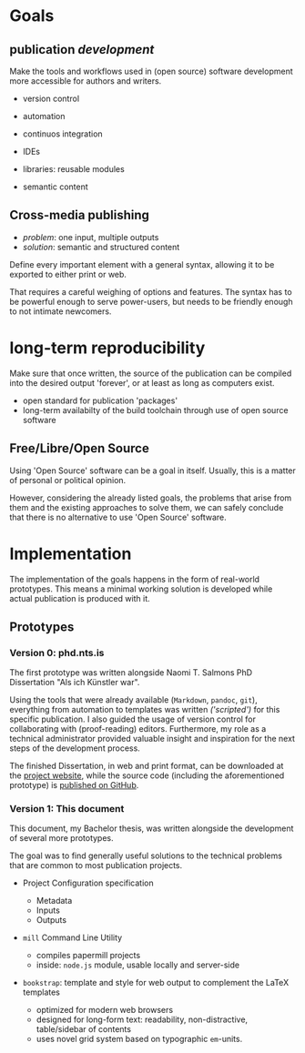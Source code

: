 # Goals


## publication *development*

Make the tools and workflows used in (open source) software development more accessible for authors and writers.

- version control 
- automation
- continuos integration
- IDEs
- libraries: reusable modules

- semantic content

## Cross-media publishing

- *problem*: one input, multiple outputs
- *solution*: semantic and structured content

Define every important element with a general syntax, allowing it to be exported to either print or web.

That requires a careful weighing of options and features. The syntax has to be powerful enough to serve power-users, but needs to be friendly enough to not intimate newcomers.

# long-term reproducibility

Make sure that once written, the source of the publication can be compiled into the desired output 'forever', or at least as long as computers exist.

* open standard for publication 'packages'
* long-term availabilty of the build toolchain through use of open source software 


## Free/Libre/Open Source

Using 'Open Source' software can be a goal in itself. Usually, this is a matter of personal or political opinion. 

However, considering the already listed goals, the problems that arise from them and the existing approaches to solve them, we can safely conclude that there is no alternative to use 'Open Source' software.

<!-- 
!["Open Source All The Things" *([internet meme][flossmeme])*](../_stash/open-source-all-the-things.jpg)

[flossmeme]: http://thinkahol.wordpress.com/2012/04/05/open-source-all-the-things-free-energy-and-free-information-for-a-free-people/ 
-->


# Implementation

The implementation of the goals happens in the form of real-world prototypes. 
This means a minimal working solution is developed while actual publication is produced with it.


## Prototypes

### Version 0: phd.nts.is

The first prototype was written alongside Naomi T. Salmons PhD Dissertation 
"Als ich Künstler war".

Using the tools that were already available (`Markdown`, `pandoc`, `git`), 
everything from automation to templates was written *('scripted')* for this specific publication. 
I also guided the usage of version control for collaborating with (proof-reading) editors. 
Furthermore, my role as a technical administrator provided valuable insight and inspiration for the next steps of the development process.

The finished Dissertation, in web and print format, can be downloaded at 
the [project website](http://phd.nts.is), 
while the source code (including the aforementioned prototype) is [published on GitHub](http://github.com/NTS/PhD).


### Version 1: This document

This document, my Bachelor thesis, was written alongside the development of several more prototypes.

The goal was to find generally useful solutions to the technical problems that are common to most publication projects.

- Project Configuration specification
    * Metadata
    * Inputs
    * Outputs

- `mill` Command Line Utility
    * compiles papermill projects
    * inside: `node.js` module, usable locally and server-side

- `bookstrap`: template and style for web output to complement the LaTeX templates
    * optimized for modern web browsers
    * designed for long-form text: readability, non-distractive, table/sidebar of contents
    * uses novel grid system based on typographic `em`-units.